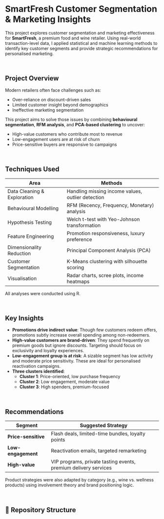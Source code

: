 # SmartFresh Customer Segmentation & Marketing Insights

This project explores customer segmentation and marketing effectiveness for **SmartFresh**, a premium food and wine retailer. Using real-world transaction-level data, I applied statistical and machine learning methods to identify key customer segments and provide strategic recommendations for personalised marketing.

<br/>

## Project Overview

Modern retailers often face challenges such as:
- Over-reliance on discount-driven sales
- Limited customer insight beyond demographics
- Ineffective marketing segmentation

This project aims to solve those issues by combining **behavioural segmentation**, **RFM analysis**, and **PCA-based clustering** to uncover:
- High-value customers who contribute most to revenue
- Low-engagement users are at risk of churn
- Price-sensitive buyers are responsive to campaigns

<br/>

## Techniques Used

| Area | Methods |
|------|---------|
| Data Cleaning & Exploration | Handling missing income values, outlier detection |
| Behavioural Modelling | RFM (Recency, Frequency, Monetary) analysis |
| Hypothesis Testing | Welch t-test with Yeo-Johnson transformation |
| Feature Engineering | Promotion responsiveness, luxury preference |
| Dimensionality Reduction | Principal Component Analysis (PCA) |
| Customer Segmentation | K-Means clustering with silhouette scoring |
| Visualisation | Radar charts, scree plots, income heatmaps |

All analyses were conducted using R.

<br/>

## Key Insights

- **Promotions drive indirect value**: Though few customers redeem offers, promotions subtly increase overall spending among non-redeemers.
- **High-value customers are brand-driven**: They spend frequently on premium goods but ignore discounts. Targeting should focus on exclusivity and loyalty experiences.
- **Low-engagement group is at risk**: A sizable segment has low activity and moderate price sensitivity. These are ideal for personalised reactivation campaigns.
- **Three clusters identified**:
  - **Cluster 1**: Price-oriented, low purchase frequency
  - **Cluster 2**: Low engagement, moderate value
  - **Cluster 3**: High spenders, premium-focused

<br/>

## Recommendations

| Segment | Suggested Strategy |
|---------|--------------------|
| **Price-sensitive** | Flash deals, limited-time bundles, loyalty points |
| **Low-engagement** | Reactivation emails, targeted remarketing |
| **High-value** | VIP programs, private tasting events, premium delivery services |

Product strategies were also adapted by category (e.g., wine vs. wellness products) using involvement theory and brand positioning logic.

<br/>

## 📂 Repository Structure

